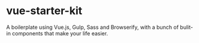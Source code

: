 # vue-starter-kit
A boilerplate using Vue.js, Gulp, Sass and Browserify, with a bunch of bulit-in components that make your life easier.

